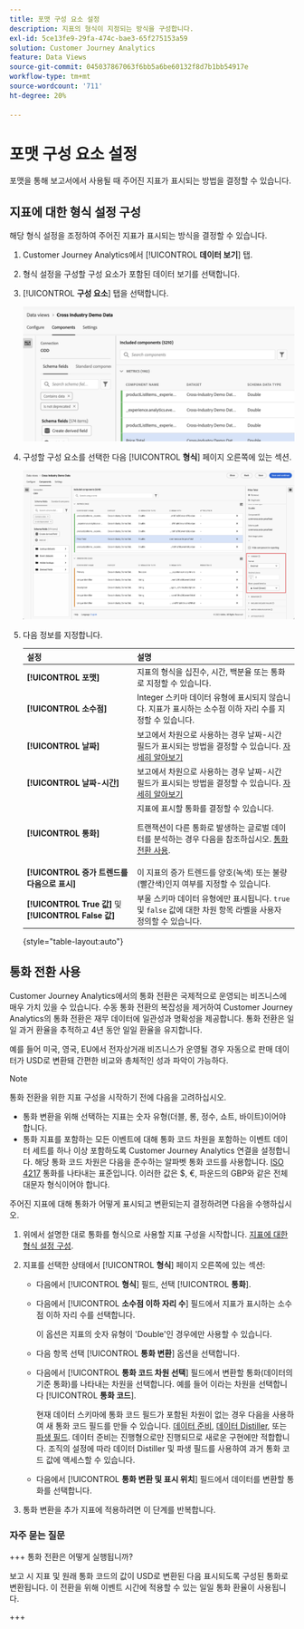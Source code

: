 ```yaml
---
title: 포맷 구성 요소 설정
description: 지표의 형식이 지정되는 방식을 구성합니다.
exl-id: 5ce13fe9-29fa-474c-bae3-65f275153a59
solution: Customer Journey Analytics
feature: Data Views
source-git-commit: 045037867063f6bb5a6be60132f8d7b1bb54917e
workflow-type: tm+mt
source-wordcount: '711'
ht-degree: 20%

---
```


# 포맷 구성 요소 설정

포맷을 통해 보고서에서 사용될 때 주어진 지표가 표시되는 방법을 결정할 수 있습니다.

## 지표에 대한 형식 설정 구성

해당 형식 설정을 조정하여 주어진 지표가 표시되는 방식을 결정할 수 있습니다.

1. Customer Journey Analytics에서 [!UICONTROL **데이터 보기**] 탭.

1. 형식 설정을 구성할 구성 요소가 포함된 데이터 보기를 선택합니다.

1. [!UICONTROL **구성 요소**] 탭을 선택합니다.

   ![구성 요소 탭](../assets/format-settings-component-tab.png)

1. 구성할 구성 요소를 선택한 다음 [!UICONTROL **형식**] 페이지 오른쪽에 있는 섹션.

   ![포맷 설정](../assets/format-settings.png)

1. 다음 정보를 지정합니다.

   | 설정 | 설명 |
   | --- | --- |
   | **[!UICONTROL 포맷]** | 지표의 형식을 십진수, 시간, 백분율 또는 통화로 지정할 수 있습니다. |
   | **[!UICONTROL 소수점]** | Integer 스키마 데이터 유형에 표시되지 않습니다. 지표가 표시하는 소수점 이하 자리 수를 지정할 수 있습니다. |
   | **[!UICONTROL 날짜]** | 보고에서 차원으로 사용하는 경우 날짜-시간 필드가 표시되는 방법을 결정할 수 있습니다. [자세히 알아보기](../../use-cases/data-views/data-views-usecases.md#date-and-date-time-use-cases) |
   | **[!UICONTROL 날짜-시간]** | 보고에서 차원으로 사용하는 경우 날짜-시간 필드가 표시되는 방법을 결정할 수 있습니다. [자세히 알아보기](../../use-cases/data-views/data-views-usecases.md#date-and-date-time-use-cases) |
   | **[!UICONTROL 통화]** | 지표에 표시할 통화를 결정할 수 있습니다. <p>트랜잭션이 다른 통화로 발생하는 글로벌 데이터를 분석하는 경우 다음을 참조하십시오.  [통화 전환 사용](#use-currency-conversion).</p> |
   | **[!UICONTROL 증가 트렌드를 다음으로 표시]** | 이 지표의 증가 트렌드를 양호(녹색) 또는 불량(빨간색)인지 여부를 지정할 수 있습니다. |
   | **[!UICONTROL True 값]** 및 **[!UICONTROL False 값]** | 부울 스키마 데이터 유형에만 표시됩니다. `true` 및 `false` 값에 대한 차원 항목 라벨을 사용자 정의할 수 있습니다. |

   {style="table-layout:auto"}

## 통화 전환 사용

Customer Journey Analytics에서의 통화 전환은 국제적으로 운영되는 비즈니스에 매우 가치 있을 수 있습니다. 수동 통화 전환의 복잡성을 제거하여 Customer Journey Analytics의 통화 전환은 재무 데이터에 일관성과 명확성을 제공합니다. 통화 전환은 일일 과거 환율을 추적하고 4년 동안 일일 환율을 유지합니다.

예를 들어 미국, 영국, EU에서 전자상거래 비즈니스가 운영될 경우 자동으로 판매 데이터가 USD로 변환돼 간편한 비교와 총체적인 성과 파악이 가능하다.

>[!NOTE]
>
>통화 전환을 위한 지표 구성을 시작하기 전에 다음을 고려하십시오.
>
>* 통화 변환을 위해 선택하는 지표는 숫자 유형(더블, 롱, 정수, 쇼트, 바이트)이어야 합니다.
>* 통화 지표를 포함하는 모든 이벤트에 대해 통화 코드 차원을 포함하는 이벤트 데이터 세트를 하나 이상 포함하도록 Customer Journey Analytics 연결을 설정합니다. 해당 통화 코드 차원은 다음을 준수하는 알파벳 통화 코드를 사용합니다. [ISO 4217](https://www.iso.org/iso-4217-currency-codes.html) 통화를 나타내는 표준입니다. 이러한 값은 $, €, 파운드의 GBP와 같은 전체 대문자 형식이어야 합니다.

주어진 지표에 대해 통화가 어떻게 표시되고 변환되는지 결정하려면 다음을 수행하십시오.

1. 위에서 설명한 대로 통화를 형식으로 사용할 지표 구성을 시작합니다. [지표에 대한 형식 설정 구성](#configure-format-settings-for-a-metric).

1. 지표를 선택한 상태에서 [!UICONTROL **형식**] 페이지 오른쪽에 있는 섹션:

   * 다음에서 [!UICONTROL **형식**] 필드, 선택 [!UICONTROL **통화**].

   * 다음에서 [!UICONTROL **소수점 이하 자리 수**] 필드에서 지표가 표시하는 소수점 이하 자리 수를 선택합니다.

     이 옵션은 지표의 숫자 유형이 &#39;Double&#39;인 경우에만 사용할 수 있습니다.

   * 다음 항목 선택 [!UICONTROL **통화 변환**] 옵션을 선택합니다.

   * 다음에서 [!UICONTROL **통화 코드 차원 선택**] 필드에서 변환할 통화(데이터의 기준 통화)를 나타내는 차원을 선택합니다. 예를 들어 이라는 차원을 선택합니다 [!UICONTROL **통화 코드**].

     현재 데이터 스키마에 통화 코드 필드가 포함된 차원이 없는 경우 다음을 사용하여 새 통화 코드 필드를 만들 수 있습니다. [데이터 준비](https://experienceleague.adobe.com/docs/experience-platform/data-prep/home.html?lang=ko-KR), [데이터 Distiller](https://experienceleague.adobe.com/docs/experience-platform/query/data-distiller/overview.html), 또는 [파생 필드](/help/data-views/derived-fields/derived-fields.md). 데이터 준비는 진행형으로만 진행되므로 새로운 구현에만 적합합니다. 조직의 설정에 따라 데이터 Distiller 및 파생 필드를 사용하여 과거 통화 코드 값에 액세스할 수 있습니다.

   * 다음에서 [!UICONTROL **통화 변환 및 표시 위치**] 필드에서 데이터를 변환할 통화를 선택합니다.

1. 통화 변환을 추가 지표에 적용하려면 이 단계를 반복합니다.



### 자주 묻는 질문

+++ 통화 전환은 어떻게 실행됩니까?

보고 시 지표 및 원래 통화 코드의 값이 USD로 변환된 다음 표시되도록 구성된 통화로 변환됩니다. 이 전환을 위해 이벤트 시간에 적용할 수 있는 일일 통화 환율이 사용됩니다.

+++

